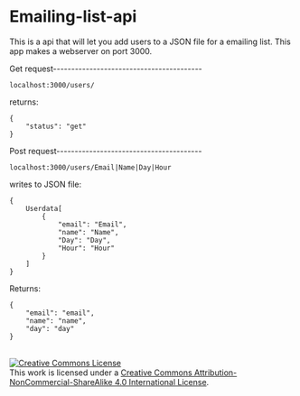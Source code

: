 # Emailing-list-api
This is a api that will let you add users to a JSON file for a emailing list. This app makes a webserver on port 3000.

Get request----------------------------------------- 
```
localhost:3000/users/
```
returns:
```
{
    "status": "get"
}
```


Post request----------------------------------------
```
localhost:3000/users/Email|Name|Day|Hour
```
writes to JSON file:
```
{
    Userdata[
        {
            "email": "Email",
            "name": "Name",
            "Day": "Day",
            "Hour": "Hour"
        }
    ]
}
```
Returns:
```
{
    "email": "email",
    "name": "name",
    "day": "day"
}
```
<br>
<a rel="license" href="http://creativecommons.org/licenses/by-nc-sa/4.0/"><img alt="Creative Commons License" style="border-width:0" src="https://i.creativecommons.org/l/by-nc-sa/4.0/88x31.png" /></a><br />This work is licensed under a <a rel="license" href="http://creativecommons.org/licenses/by-nc-sa/4.0/">Creative Commons Attribution-NonCommercial-ShareAlike 4.0 International License</a>.


